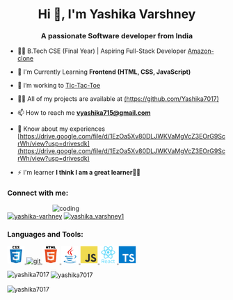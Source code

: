 <h1 align="center">Hi 👋, I'm Yashika Varshney</h1>
<h3 align="center">A passionate Software developer from India</h3>

- 👩‍💻 B.Tech CSE (Final Year) | Aspiring Full-Stack Developer [Amazon-clone](https://github.com/Yashika7017/amazon-clone)

- 🌱 I'm Currently Learning **Frontend (HTML, CSS, JavaScript)**

- 👯 I’m working to [Tic-Tac-Toe](https://github.com/Yashika7017/tic-tac-toe)

- 👨‍💻 All of my projects are available at [(https://github.com/Yashika7017)]((https://github.com/Yashika7017))

- 📫 How to reach me **vyashika715@gmail.com**

- 📄 Know about my experiences [https://drive.google.com/file/d/1EzOa5Xv80DLJWKVaMgVcZ3EOrG9ScrWh/view?usp=drivesdk](https://drive.google.com/file/d/1EzOa5Xv80DLJWKVaMgVcZ3EOrG9ScrWh/view?usp=drivesdk)

- ⚡ I'm learner **I think I am a great learner📙📙**

<h3 align="left">Connect with me:</h3>
<img align="right"alt="coding"width="400"src="https://media0.giphy.com/media/2IudUHdI075HL02Pkk/giphy.gif">

<p align="left">
<a href="https://linkedin.com/in/yashika-varhney" target="blank"><img align="center" src="https://raw.githubusercontent.com/rahuldkjain/github-profile-readme-generator/master/src/images/icons/Social/linked-in-alt.svg" alt="yashika-varhney" height="30" width="40" /></a>
<a href="https://www.leetcode.com/yashika_varshney1" target="blank"><img align="center" src="https://raw.githubusercontent.com/rahuldkjain/github-profile-readme-generator/master/src/images/icons/Social/leet-code.svg" alt="yashika_varshney1" height="30" width="40" /></a>
</p>

<h3 align="left">Languages and Tools:</h3>
<p align="left"> <a href="https://www.w3schools.com/css/" target="_blank" rel="noreferrer"> <img src="https://raw.githubusercontent.com/devicons/devicon/master/icons/css3/css3-original-wordmark.svg" alt="css3" width="40" height="40"/> </a> <a href="https://git-scm.com/" target="_blank" rel="noreferrer"> <img src="https://www.vectorlogo.zone/logos/git-scm/git-scm-icon.svg" alt="git" width="40" height="40"/> </a> <a href="https://www.w3.org/html/" target="_blank" rel="noreferrer"> <img src="https://raw.githubusercontent.com/devicons/devicon/master/icons/html5/html5-original-wordmark.svg" alt="html5" width="40" height="40"/> </a> <a href="https://www.java.com" target="_blank" rel="noreferrer"> <img src="https://raw.githubusercontent.com/devicons/devicon/master/icons/java/java-original.svg" alt="java" width="40" height="40"/> </a> <a href="https://developer.mozilla.org/en-US/docs/Web/JavaScript" target="_blank" rel="noreferrer"> <img src="https://raw.githubusercontent.com/devicons/devicon/master/icons/javascript/javascript-original.svg" alt="javascript" width="40" height="40"/> </a> <a href="https://reactjs.org/" target="_blank" rel="noreferrer"> <img src="https://raw.githubusercontent.com/devicons/devicon/master/icons/react/react-original-wordmark.svg" alt="react" width="40" height="40"/> </a> <a href="https://www.typescriptlang.org/" target="_blank" rel="noreferrer"> <img src="https://raw.githubusercontent.com/devicons/devicon/master/icons/typescript/typescript-original.svg" alt="typescript" width="40" height="40"/> </a> </p>

<p><img align="left" src="https://github-readme-stats.vercel.app/api/top-langs?username=yashika7017&show_icons=true&locale=en&layout=compact" alt="yashika7017" /></p>

<p>&nbsp;<img align="center" src="https://github-readme-stats.vercel.app/api?username=yashika7017&show_icons=true&locale=en" alt="yashika7017" /></p>

<p><img align="center" src="https://github-readme-streak-stats.herokuapp.com/?user=yashika7017&" alt="yashika7017" /></p>
